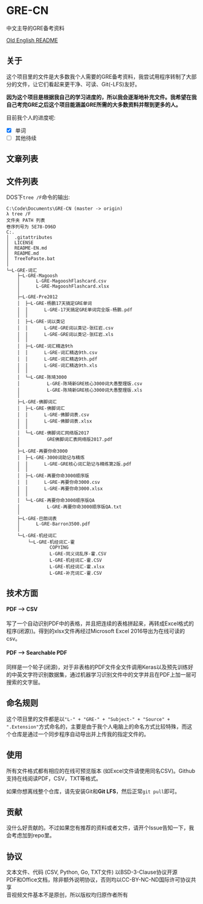 # GRE-CN
中文主导的GRE备考资料

[Old English README](README-EN.md)

## 关于
这个项目里的文件是大多数我个人需要的GRE备考资料，我尝试用程序转制了大部分的文件，让它们看起来更干净、可读、Git(-LFS)友好。

**因为这个项目是根据我自己的学习进度的，所以我会逐渐地补充文件。我希望在我自己考完GRE之后这个项目能涵盖GRE所需的大多数资料并帮到更多的人。**
  
目前我个人的进度呢:

- [x] 单词
- [ ] 其他待续

## 文章列表

## 文件列表
DOS下`tree /F`命令的输出:

```
C:\Code\Documents\GRE-CN (master -> origin)
λ tree /F
文件夹 PATH 列表
卷序列号为 5E78-D96D
C:.
│  .gitattributes
│  LICENSE
│  README-EN.md
│  README.md
│  TreeToPaste.bat
│  
└─L-GRE-词汇
    ├─L-GRE-Magoosh
    │      L-GRE-MagooshFlashcard.csv
    │      L-GRE-MagooshFlashcard.xlsx
    │      
    ├─L-GRE-Pre2012
    │  ├─L-GRE-杨鹏17天搞定GRE单词
    │  │      L-GRE-17天搞定GRE单词完全版-杨鹏.pdf
    │  │      
    │  ├─L-GRE-词以类记
    │  │      L-GRE-GRE词以类记-张红岩.csv
    │  │      L-GRE-GRE词以类记-张红岩.xls
    │  │      
    │  ├─L-GRE-词汇精选9th
    │  │      L-GRE-词汇精选9th.csv
    │  │      L-GRE-词汇精选9th.pdf
    │  │      L-GRE-词汇精选9th.xls
    │  │      
    │  └─L-GRE-陈琦3000
    │          L-GRE-陈琦新GRE核心3000词大愚整理版.csv
    │          L-GRE-陈琦新GRE核心3000词大愚整理版.xls
    │          
    ├─L-GRE-佛脚词汇
    │  ├─L-GRE-佛脚词汇
    │  │      L-GRE-佛脚词表.csv
    │  │      L-GRE-佛脚词表.xlsx
    │  │      
    │  └─L-GRE-佛脚词汇网络版2017
    │          GRE佛脚词汇表网络版2017.pdf
    │          
    ├─L-GRE-再要你命3000
    │  ├─L-GRE-3000词助记与精炼
    │  │      L-GRE-GRE核心词汇助记与精练第2版.pdf
    │  │      
    │  ├─L-GRE-再要你命3000顺序版
    │  │      L-GRE-再要你命3000.csv
    │  │      L-GRE-再要你命3000.xlsx
    │  │      
    │  └─L-GRE-再要你命3000顺序版QA
    │          L-GRE-再要你命3000顺序版QA.txt
    │          
    ├─L-GRE-巴朗词表
    │      L-GRE-Barron3500.pdf
    │      
    └─L-GRE-机经词汇
        └─L-GRE-机经词汇-霍
                COPYING
                L-GRE-同义词乱序-霍.CSV
                L-GRE-机经词汇-霍.CSV
                L-GRE-机经词汇-霍.xlsx
                L-GRE-补充词汇-霍.CSV
```

## 技术方面
#### PDF --> CSV
写了一个自动识别PDF中的表格，并且把连续的表格拼起来，再转成Excel格式的程序(闭源))。得到的xlsx文件再经过Microsoft Excel 2016导出为在线可读的csv。

#### PDF --> Searchable PDF
同样是一个轮子(闭源)，对于非表格的PDF文件全文件调用Keras以及预先训练好的中英文字符识别数据集，通过机器学习识别文件中的文字并且在PDF上加一层可搜索的文字层。

## 命名规则
这个项目里的文件都是以`"L-" + "GRE-" + "Subject-" + "Source" + ".Extension"`方式命名的，主要是由于我个人电脑上的命名方式比较特殊，而这个仓库是通过一个同步程序自动导出并上传我的指定文件的。

## 使用
所有文件格式都有相应的在线可预览版本 (如Excel文件请使用同名CSV)。Github支持在线阅读PDF，CSV，TXT等格式。

如果你想离线整个仓库，请先安装Git和**Git LFS**，然后正常`git pull`即可。

## 贡献
没什么好贡献的。不过如果您有推荐的资料或者文件，请开个Issue告知一下，我会考虑加到repo里。

## 协议
文本文件、代码 (CSV, Python, Go, TXT文件) 以BSD-3-Clause协议开源  
PDF和Office文档，除非额外说明协议，否则均以CC-BY-NC-ND国际许可协议共享  
音视频文件基本不是原创，所以版权均归原作者所有